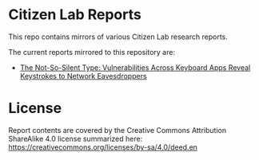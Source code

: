 # Citizen Lab Reports

This repo contains mirrors of various Citizen Lab research reports.

The current reports mirrored to this repository are:

* [The Not-So-Silent Type: Vulnerabilities Across Keyboard Apps Reveal Keystrokes to Network Eavesdroppers](2024-04-not-so-silent-type.pdf)

# License
Report contents are covered by the Creative Commons Attribution ShareAlike 4.0 license summarized here: https://creativecommons.org/licenses/by-sa/4.0/deed.en 

